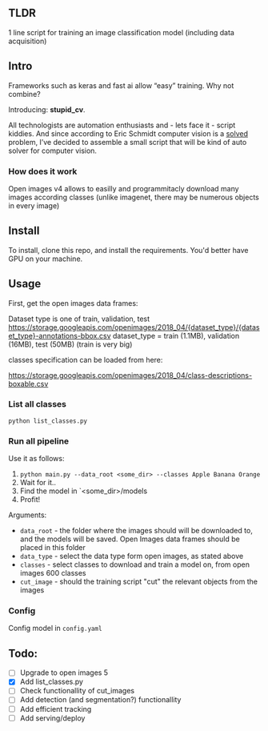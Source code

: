 
## TLDR
1 line script for training an image classification model (including data acquisition)

## Intro

Frameworks such as keras and fast ai allow “easy” training. Why not combine?

Introducing: **stupid_cv**.

All technologists are automation enthusiasts and - lets face it - script kiddies. And since according to Eric Schmidt computer vision is a [solved](https://twitter.com/math_rachel/status/1188863155612471306) problem, I’ve decided to assemble a small script that will be kind of auto solver for computer vision.

### How does it work

Open images v4 allows to easilly and programmitacly download many images according classes (unlike imagenet, there may be numerous objects in every image)


## Install

To install, clone this repo, and install the requirements. You'd better have GPU on your machine.

## Usage

First, get the open images data frames:

Dataset type is one of train, validation, test
https://storage.googleapis.com/openimages/2018_04/{dataset_type}/{dataset_type}-annotations-bbox.csv
dataset_type = train (1.1MB), validation (16MB), test (50MB) (train is very big)

classes specification can be loaded from here:

https://storage.googleapis.com/openimages/2018_04/class-descriptions-boxable.csv

### List all classes
`python list_classes.py`

### Run all pipeline
Use it as follows:
1. `python main.py --data_root <some_dir> --classes Apple Banana Orange`
2. Wait for it..
3. Find the model in `<some_dir>/models
4. Profit!

Arguments:

* `data_root` - the folder where the images should will be downloaded to, and the models will be saved. Open Images data frames should be placed in this folder
* `data_type` - select the data type form open images, as stated above
* `classes` - select classes to download and train a model on, from open images 600 classes
* `cut_image` - should the training script "cut" the relevant objects from the images

### Config

Config model in `config.yaml`

## Todo: 
- [ ] Upgrade to open images 5
- [x] Add list_classes.py
- [ ] Check functionallity of cut_images
- [ ] Add detection (and segmentation?) functionallity
- [ ] Add efficient tracking
- [ ] Add serving/deploy
